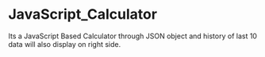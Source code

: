 # JavaScript_Calculator
Its a JavaScript Based Calculator through JSON object and history of last 10 data will also display on right side.
